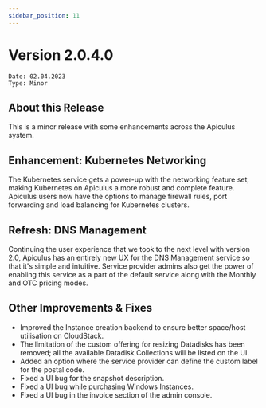 ```yaml
---
sidebar_position: 11
---
```

# Version 2.0.4.0
```
Date: 02.04.2023
Type: Minor
```

## About this Release

This is a minor release with some enhancements across the Apiculus system.

## Enhancement: Kubernetes Networking

The Kubernetes service gets a power-up with the networking feature set, making Kubernetes on Apiculus a more robust and complete feature. Apiculus users now have the options to manage firewall rules, port forwarding and load balancing for Kubernetes clusters.

## Refresh: DNS Management

Continuing the user experience that we took to the next level with version 2.0, Apiculus has an entirely new UX for the DNS Management service so that it's simple and intuitive. Service provider admins also get the power of enabling this service as a part of the default service along with the Monthly and OTC pricing modes.

## Other Improvements & Fixes

- Improved the Instance creation backend to ensure better space/host utilisation on CloudStack.
- The limitation of the custom offering for resizing Datadisks has been removed; all the available Datadisk Collections will be listed on the UI.
- Added an option where the service provider can define the custom label for the postal code.
- Fixed a UI bug for the snapshot description.
- Fixed a UI bug while purchasing Windows Instances.
- Fixed a UI bug in the invoice section of the admin console.



